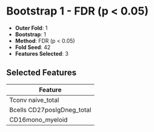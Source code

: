 # Bootstrap 1 - FDR (p < 0.05)

- **Outer Fold**: 1
- **Bootstrap**: 1
- **Method**: FDR (p < 0.05)
- **Fold Seed**: 42
- **Features Selected**: 3

## Selected Features

| Feature |
|---------|
| Tconv naive_total |
| Bcells CD27posIgDneg_total |
| CD16mono_myeloid |
